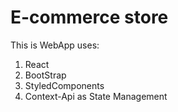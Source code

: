 # E-commerce store

This is WebApp uses:

1. React
2. BootStrap
3. StyledComponents
4. Context-Api as State Management
